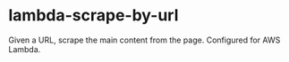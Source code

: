 # lambda-scrape-by-url
Given a URL, scrape the main content from the page. Configured for AWS Lambda.
